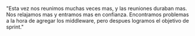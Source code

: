 "Esta vez nos reunimos muchas veces mas, y las reuniones duraban mas. Nos relajamos mas y entramos mas en confianza. Encontramos problemas a la hora de agregar los middleware, pero despues logramos el objetivo de sprint."
